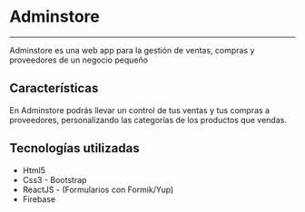 # Adminstore

---

Adminstore es una web app para la gestión de ventas, compras y proveedores de un negocio pequeño

## Características

En Adminstore podrás llevar un control de tus ventas y tus compras a proveedores, personalizando las categorías de los productos que vendas.

## Tecnologías utilizadas

- Html5
- Css3 - Bootstrap
- ReactJS - (Formularios con Formik/Yup)
- Firebase
